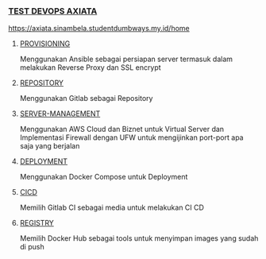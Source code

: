 ### [TEST DEVOPS AXIATA](https://axiata.sinambela.studentdumbways.my.id/home)

https://axiata.sinambela.studentdumbways.my.id/home

1. [PROVISIONING](https://github.com/sinambela99/axiata-test/tree/main/1.%20PROVISIONING)

    Menggunakan Ansible sebagai persiapan server termasuk dalam melakukan Reverse Proxy dan SSL encrypt

2. [REPOSITORY](https://github.com/sinambela99/axiata-test/tree/main/2.%20REPOSITORY)

    Menggunakan Gitlab sebagai Repository

3. [SERVER-MANAGEMENT](https://github.com/sinambela99/axiata-test/tree/main/3.%20MANAGEMENT%20%20SERVER)

    Menggunakan AWS Cloud dan Biznet untuk Virtual Server dan Implementasi Firewall dengan UFW untuk mengijinkan port-port apa saja yang berjalan

4. [DEPLOYMENT](https://github.com/sinambela99/axiata-test/tree/main/4.%20DEPLOYMENT)

    Menggunakan Docker Compose untuk Deployment

5. [CICD](https://github.com/sinambela99/axiata-test/tree/main/5.%20CI%20CD)

    Memilih Gitlab CI sebagai media untuk melakukan CI CD

6. [REGISTRY](https://github.com/sinambela99/axiata-test/tree/main/6.%20REGISTRY)

    Memilih Docker Hub sebagai tools untuk menyimpan images yang sudah di push

